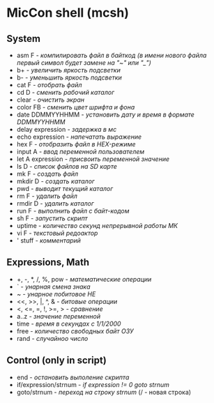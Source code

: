 # MicCon shell (mcsh)

## System
- asm F			- *компилировать файл в байткод (в имени нового файла первый символ будет замене на "~" или "_")*
- b+				- *увеличить яркость подсветки*
- b-				- *уменьшить яркость подсветки*
- cat F			- *отобрать файл*
- cd D				- *сменить рабочий каталог*
- clear			- *очистить экран*
- color FB			- *сменить цвет шрифта и фона*
- date DDMMYYHHMM	- *установить дату и время в формате DDMMYYHHMM*
- delay expression	- *задержка в мс*
- echo expression	- *напечатать выражение*
- hex F			- *отобразить файл в HEX-режиме*
- input A			- *ввод переменной пользователем*
- let A expression	- *присвоить переменной значение*
- ls D				- *список файлов на SD карте*
- mk F				- *создать файл*
- mkdir D			- *создать каталог*
- pwd				- *выводит текущий каталог*
- rm F				- *удалить файл*
- rmdir D			- *удалить каталог*
- run F			- *выполнить файл с байт-кодом*
- sh F				- *запустить скрипт*
- uptime			- *количество секунд непрерывной работы МК*
- vi F				- *текстовый редоактор*
- ' stuff			- *комментарий*

## Expressions, Math
- +, -, \*, /, %, pow		- *математические операции*
- \`					- *унарная смена знака*
- ~					- *унарное побитовое НЕ*
- <<, >>, |, ^, &		- *битовые операции*
- <, <=, =, !, >=, >	- *сравнение*
- a..z					- *значение переменной*
- time					- *время в секундах с 1/1/2000*
- free					- *количество свободных байт ОЗУ*
- rand					- *случайноо число*

## Control (only in script)
- end					- *остановить выполение скрипта*
- if/expression/strnum	- *if expression != 0 goto strnum*
- goto/strnum			- *переход на строку strnum*
(/ - новая строка)
